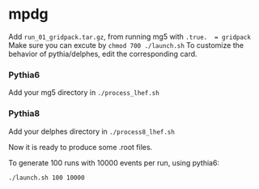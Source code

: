 # mpdg

Add ```run_01_gridpack.tar.gz```, from running mg5 with ```.true.  = gridpack```
Make sure you can excute by ```chmod 700 ./launch.sh```
To customize the behavior of pythia/delphes, edit the corresponding card.

### Pythia6
Add your mg5 directory in ```./process_lhef.sh```

### Pythia8
Add your delphes directory in ```./process8_lhef.sh```

Now it is ready to produce some .root files.

To generate 100 runs with 10000 events per run, using pythia6:
```bash
./launch.sh 100 10000
```
